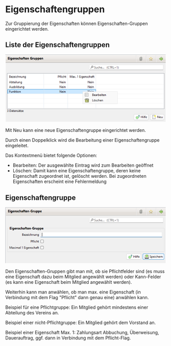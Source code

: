 # Eigenschaftengruppen

Zur Gruppierung der Eigenschaften können Eigenschaften-Gruppen eingerichtet werden.

## Liste der Eigenschaftengruppen

![](../../../v3.1.x/administration/mitglieder/img/Eigenschaftengruppen.png)

Mit Neu kann eine neue Eigenschaftengruppe eingerichtet werden.

Durch einen Doppelklick wird die Bearbeitung einer Eigenschaftengruppe eingeleitet.

Das Kontextmenü bietet folgende Optionen:

* Bearbeiten: Der ausgewählte Eintrag wird zum Bearbeiten geöffnet
* Löschen: Damit kann eine Eigenschaftengruppe, deren keine Eigenschaft zugeordnet ist, gelöscht werden. Bei zugeordneten Eigenschaften erscheint eine Fehlermeldung

## Eigenschaftengruppe

![](../../../v3.1.x/administration/mitglieder/img/Eigenschaftengruppe.png)

Den Eigenschaften-Gruppen gibt man mit, ob sie Pflichtfelder sind (es muss eine Eigenschaft dazu beim Mitglied angewählt werden) oder Kann-Felder (es kann eine Eigenschaft beim Mitglied angewählt werden).

Weiterhin kann man anwählen, ob man max. eine Eigenschaft (in Verbindung mit dem Flag "Pflicht" dann genau eine) anwählen kann.

Beispiel für eine Pflichtgruppe: Ein Mitglied gehört mindestens einer Abteilung des Vereins an.

Beispiel einer nicht-Pflichtgruppe: Ein Mitglied gehört dem Vorstand an.

Beispiel einer Eigenschaft Max. 1: Zahlungsart Abbuchung, Überweisung, Dauerauftrag, ggf. dann in Verbindung mit dem Pflicht-Flag.
